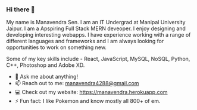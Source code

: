 ### Hi there 👋

My name is Manavendra Sen. I am an IT Undergrad at Manipal University Jaipur.
I am a Apspiring Full Stack MERN deveoper. I enjoy designing and developing interesting webapps. I have experience working with a range of different languages and frameworks and I am always looking for opportunities to work on something new.

Some of my key skills include - React, JavaScript, MySQL, NoSQL, Python, C++, Photoshop and Adobe XD.

<!--
**manavendrasen/manavendrasen** is a ✨ _special_ ✨ repository because its `README.md` (this file) appears on your GitHub profile.
-->

- 💬 Ask me about anything!
- 📫 Reach out to me: manavendra4288@gmail.com
- 💻 Check out my website: https://manavendra.herokuapp.com
- ⚡ Fun fact: I like Pokemon and know mostly all 800+ of em.

